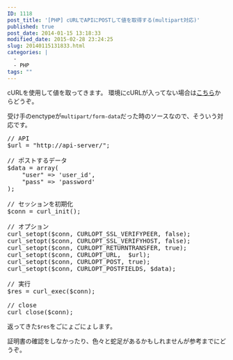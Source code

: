 ```yaml
---
ID: 1118
post_title: '[PHP] cURLでAPIにPOSTして値を取得する(multipart対応)'
published: true
post_date: 2014-01-15 13:18:33
modified_date: 2015-02-28 23:24:25
slug: 20140115131833.html
categories: |
  -
  - PHP
tags: ""
---
```

cURLを使用して値を取ってきます。
環境にcURLが入ってない場合は<a href="http://jp2.php.net/manual/ja/curl.installation.php">こちら</a>からどうぞ。

受け手のenctypeが<code>multipart/form-data</code>だった時のソースなので、そういう対応です。
<!--more-->
<pre class="prettyprint linenums lang-php">// API
$url = "http://api-server/";

// ポストするデータ
$data = array(
	"user" => 'user_id',
	"pass" => 'password'
);

// セッションを初期化
$conn = curl_init();

// オプション
curl_setopt($conn, CURLOPT_SSL_VERIFYPEER, false);
curl_setopt($conn, CURLOPT_SSL_VERIFYHOST, false);
curl_setopt($conn, CURLOPT_RETURNTRANSFER, true);
curl_setopt($conn, CURLOPT_URL,  $url);
curl_setopt($conn, CURLOPT_POST, true);
curl_setopt($conn, CURLOPT_POSTFIELDS, $data);

// 実行
$res = curl_exec($conn);

// close
curl_close($conn);</pre>
返ってきた<code>$res</code>をごにょごにょします。

証明書の確認をしなかったり、色々と蛇足があるかもしれませんが参考までにどうぞ。
